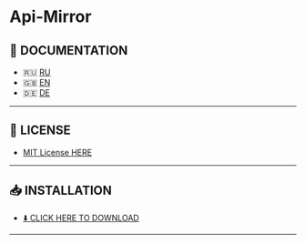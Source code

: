 # Api-Mirror

## 📄 DOCUMENTATION

* 🇷🇺 [RU](docs/readme-ru.md)
* 🇬🇧 [EN](docs/readme-en.md)
* 🇩🇪 [DE](docs/readme-de.md)

---

## 📜 LICENSE 
* [MIT License HERE](https://github.com/Hell077/Api-Mirror-/blob/main/LICENSE)

---

## 📥 INSTALLATION
- [⬇️ CLICK HERE TO DOWNLOAD](https://github.com/Hell077/Api-Mirror-/releases)

---

